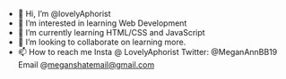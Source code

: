 - 👋 Hi, I’m @lovelyAphorist
- 👀 I’m interested in learning Web Development
- 🌱 I’m currently learning HTML/CSS and JavaScript
- 💞️ I’m looking to collaborate on learning more.
- 📫 How to reach me Insta @ LovelyAphorist Twitter: @MeganAnnBB19 Email @meganshatemail@gmail.com

<!---
lovelyAphorist/lovelyAphorist is a ✨ special ✨ repository because its `README.md` (this file) appears on your GitHub profile.
You can click the Preview link to take a look at your changes.
--->
